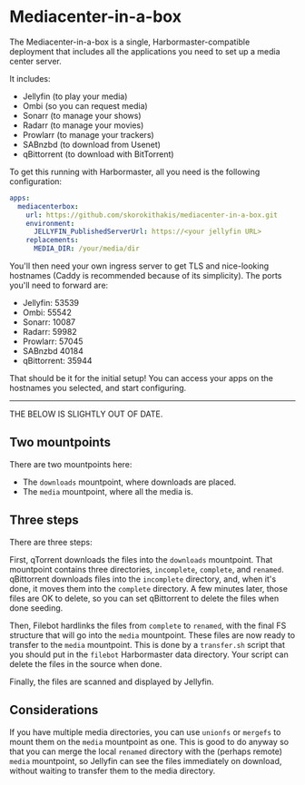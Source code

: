 Mediacenter-in-a-box
====================

The Mediacenter-in-a-box is a single, Harbormaster-compatible deployment that includes
all the applications you need to set up a media center server.

It includes:

* Jellyfin (to play your media)
* Ombi (so you can request media)
* Sonarr (to manage your shows)
* Radarr (to manage your movies)
* Prowlarr (to manage your trackers)
* SABnzbd (to download from Usenet)
* qBittorrent (to download with BitTorrent)

To get this running with Harbormaster, all you need is the following configuration:

```yaml
apps:
  mediacenterbox:
    url: https://github.com/skorokithakis/mediacenter-in-a-box.git
    environment:
      JELLYFIN_PublishedServerUrl: https://<your jellyfin URL>
    replacements:
      MEDIA_DIR: /your/media/dir
```

You'll then need your own ingress server to get TLS and nice-looking hostnames (Caddy is
recommended because of its simplicity).
The ports you'll need to forward are:

* Jellyfin: 53539
* Ombi: 55542
* Sonarr: 10087
* Radarr: 59982
* Prowlarr: 57045
* SABnzbd 40184
* qBittorrent: 35944

That should be it for the initial setup! You can access your apps on the hostnames you
selected, and start configuring.

---

THE BELOW IS SLIGHTLY OUT OF DATE.

## Two mountpoints

There are two mountpoints here:

* The `downloads` mountpoint, where downloads are placed.
* The `media` mountpoint, where all the media is.


## Three steps

There are three steps:

First, qTorrent downloads the files into the `downloads` mountpoint. That mountpoint
contains three directories, `incomplete`, `complete`, and `renamed`. qBittorrent
downloads files into the `incomplete` directory, and, when it's done, it moves them into
the `complete` directory. A few minutes later, those files are OK to delete, so you can
set qBittorrent to delete the files when done seeding.

Then, Filebot hardlinks the files from `complete` to `renamed`, with the final FS
structure that will go into the `media` mountpoint. These files are now ready to
transfer to the `media` mountpoint. This is done by a `transfer.sh` script that you
should put in the `filebot` Harbormaster data directory. Your script can delete the
files in the source when done.

Finally, the files are scanned and displayed by Jellyfin.


## Considerations

If you have multiple media directories, you can use `unionfs` or `mergefs` to mount them
on the `media` mountpoint as one. This is good to do anyway so that you can merge the
local `renamed` directory with the (perhaps remote) `media` mountpoint, so Jellyfin can
see the files immediately on download, without waiting to transfer them to the media
directory.
